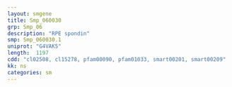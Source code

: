 ```yaml
---
layout: smgene
title: Smp_060030
grp: Smp_06
description: "RPE spondin"
smp: Smp_060030.1
uniprot: "G4VAK5"
length:  1197
cdd: "cl02508, cl15278, pfam00090, pfam01033, smart00201, smart00209"
kk: ns
categories: sm
---
```

